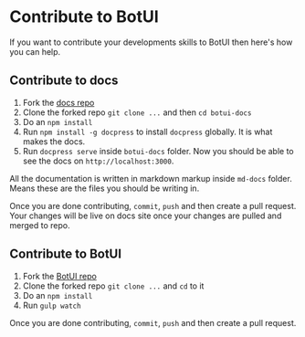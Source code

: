 
# Contribute to BotUI


If you want to contribute your developments skills to BotUI then here's how you can help.


## Contribute to docs

1. Fork the [docs repo](https://github.com/moinism/botui-docs)
2. Clone the forked repo `git clone ...` and then `cd botui-docs`
3. Do an `npm install`
4. Run `npm install -g docpress` to install `docpress` globally. It is what makes the docs.
5. Run `docpress serve` inside `botui-docs` folder. Now you should be able to see the docs on `http://localhost:3000`.

All the documentation is written in markdown markup inside `md-docs` folder. Means these are the files you should be writing in.

Once you are done contributing, `commit`, `push` and then create a pull request. Your changes will be live on docs site once your changes are pulled and merged to repo.

## Contribute to BotUI

1. Fork the [BotUI repo](https://github.com/moinism/botui)
2. Clone the forked repo `git clone ...` and `cd` to it
3. Do an `npm install`
4. Run `gulp watch`

Once you are done contributing, `commit`, `push` and then create a pull request.
